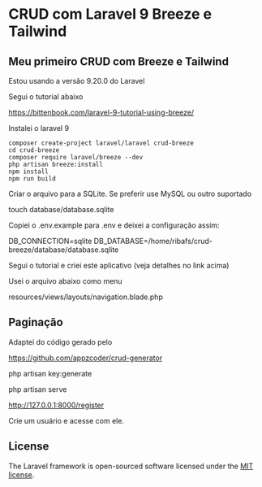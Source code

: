 # CRUD com Laravel 9 Breeze e Tailwind

## Meu primeiro CRUD com Breeze e Tailwind

Estou usando a versão 9.20.0 do Laravel

Segui o tutorial abaixo

https://bittenbook.com/laravel-9-tutorial-using-breeze/

Instalei o laravel 9
```
composer create-project laravel/laravel crud-breeze
cd crud-breeze
composer require laravel/breeze --dev
php artisan breeze:install
npm install
npm run build
```
Criar o arquivo para a SQLite. Se preferir use MySQL ou outro suportado

touch database/database.sqlite

Copiei o .env.example para .env e deixei a configuração assim:

DB_CONNECTION=sqlite
DB_DATABASE=/home/ribafs/crud-breeze/database/database.sqlite

Segui o tutorial e criei este aplicativo (veja detalhes no link acima)

Usei o arquivo abaixo como menu

resources/views/layouts/navigation.blade.php

## Paginação

Adaptei do código gerado pelo 

https://github.com/appzcoder/crud-generator

php artisan key:generate

php artisan serve

http://127.0.0.1:8000/register

Crie um usuário e acesse com ele.

## License

The Laravel framework is open-sourced software licensed under the [MIT license](https://opensource.org/licenses/MIT).
